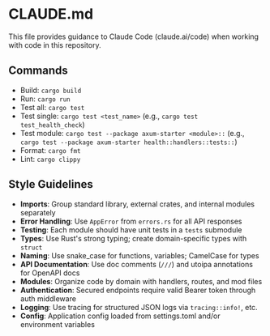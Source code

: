 # CLAUDE.md

This file provides guidance to Claude Code (claude.ai/code) when working with code in this repository.

## Commands
- Build: `cargo build`
- Run: `cargo run`
- Test all: `cargo test`
- Test single: `cargo test <test_name>` (e.g., `cargo test test_health_check`)
- Test module: `cargo test --package axum-starter <module>::` (e.g., `cargo test --package axum-starter health::handlers::tests::`)
- Format: `cargo fmt`
- Lint: `cargo clippy`

## Style Guidelines
- **Imports**: Group standard library, external crates, and internal modules separately
- **Error Handling**: Use `AppError` from `errors.rs` for all API responses
- **Testing**: Each module should have unit tests in a `tests` submodule
- **Types**: Use Rust's strong typing; create domain-specific types with `struct`
- **Naming**: Use snake_case for functions, variables; CamelCase for types
- **API Documentation**: Use doc comments (`///`) and utoipa annotations for OpenAPI docs
- **Modules**: Organize code by domain with handlers, routes, and mod files
- **Authentication**: Secured endpoints require valid Bearer token through auth middleware
- **Logging**: Use tracing for structured JSON logs via `tracing::info!`, etc.
- **Config**: Application config loaded from settings.toml and/or environment variables